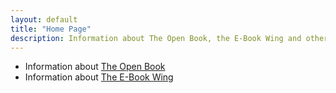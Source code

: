 ```yaml
---
layout: default
title: "Home Page"
description: Information about The Open Book, the E-Book Wing and other Oddly Specific Objects
---
```


* Information about [The Open Book](/book/)
* Information about [The E-Book Wing](/bowi/)
